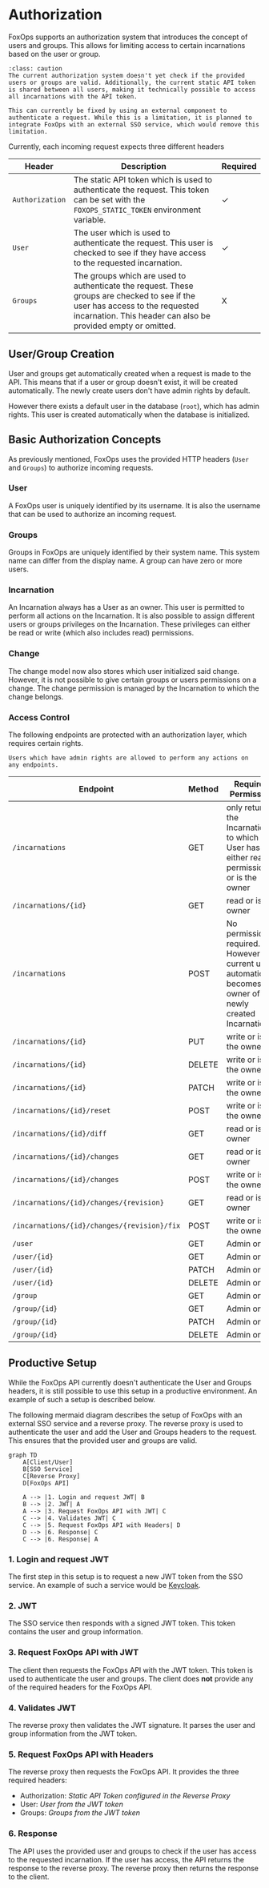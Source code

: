 # Authorization
FoxOps  supports an authorization system that introduces the concept of users and groups. This allows for limiting access to certain incarnations based on the user or group.

```{admonition} Missing Authentification
:class: caution
The current authorization system doesn't yet check if the provided users or groups are valid. Additionally, the current static API token is shared between all users, making it technically possible to access all incarnations with the API token.

This can currently be fixed by using an external component to authenticate a request. While this is a limitation, it is planned to integrate FoxOps with an external SSO service, which would remove this limitation.
```

Currently, each incoming request expects three different headers

| Header | Description | Required |
| ----- | ----------- | -------- |
| `Authorization` | The static API token which is used to authenticate the request. This token can be set with the `FOXOPS_STATIC_TOKEN` environment variable. | ✓ |
| `User` | The user which is used to authenticate the request. This user is checked to see if they have access to the requested incarnation. | ✓ |
| `Groups` | The groups which are used to authenticate the request. These groups are checked to see if the user has access to the requested incarnation. This header can also be provided empty or omitted. | X |

## User/Group Creation
User and groups get automatically created when a request is made to the API. This means that if a user or group doesn't exist, it will be created automatically. The newly create users don't have admin rights by default.

However there exists a default user in the database (`root`), which has admin rights. This user is created automatically when the database is initialized. 


## Basic Authorization Concepts
As previously mentioned, FoxOps uses the provided HTTP headers (`User` and `Groups`) to authorize incoming requests.

### User
A FoxOps user is uniquely identified by its username. It is also the username that can be used to authorize an incoming request. 

### Groups
Groups in FoxOps are uniquely identified by their system name. This system name can differ from the display name. A group can have zero or more users.


### Incarnation
An Incarnation always has a User as an owner. This user is permitted to perform all actions on the Incarnation. It is also possible to assign different users or groups privileges on the Incarnation. These privileges can either be read or write (which also includes read) permissions.


### Change
The change model now also stores which user initialized said change. However, it is not possible to give certain groups or users permissions on a change. The change permission is managed by the Incarnation to which the change belongs.


### Access Control
The following endpoints are protected with an authorization layer, which requires certain rights.

```{admonition} Access Control
Users which have admin rights are allowed to perform any actions on any endpoints.
```

| Endpoint | Method | Required Permission |
| -------- | ------ | ------------------- |
| `/incarnations` | GET | only returns the Incarnations, to which the User has either read permission or is the owner |
| `/incarnations/{id}` | GET | read or is the owner |
| `/incarnations` | POST | No permissions required. However the current user automatically becomes the owner of the newly created Incarnation. |
| `/incarnations/{id}` | PUT | write or is the owner |
| `/incarnations/{id}` | DELETE | write or is the owner |
| `/incarnations/{id}` | PATCH | write or is the owner |
| `/incarnations/{id}/reset` | POST | write or is the owner |
| `/incarnations/{id}/diff` | GET | read or is the owner |
| `/incarnations/{id}/changes` | GET | read or is the owner |
| `/incarnations/{id}/changes` | POST | write or is the owner |
| `/incarnations/{id}/changes/{revision}` | GET | read or is the owner |
| `/incarnations/{id}/changes/{revision}/fix` | POST | write or is the owner |
| `/user` | GET | Admin only |
| `/user/{id}` | GET | Admin only |
| `/user/{id}` | PATCH | Admin only |
| `/user/{id}` | DELETE | Admin only |
| `/group` | GET | Admin only |
| `/group/{id}` | GET | Admin only |
| `/group/{id}` | PATCH | Admin only |
| `/group/{id}` | DELETE | Admin only |

## Productive Setup
While the FoxOps API currently doesn't authenticate the User and Groups headers, it is still possible to use this setup in a productive environment. An example of such a setup is described below.

The following mermaid diagram describes the setup of FoxOps with an external SSO service and a reverse proxy. The reverse proxy is used to authenticate the user and add the User and Groups headers to the request. This ensures that the provided user and groups are valid.

```{mermaid}
graph TD
    A[Client/User]
    B[SSO Service]
    C[Reverse Proxy]
    D[FoxOps API]

    A --> |1. Login and request JWT| B
    B --> |2. JWT| A
    A --> |3. Request FoxOps API with JWT| C
    C --> |4. Validates JWT| C 
    C --> |5. Request FoxOps API with Headers| D
    D --> |6. Response| C
    C --> |6. Response| A
```

### 1. Login and request JWT
The first step in this setup is to request a new JWT token from the SSO service. An example of such a service would be [Keycloak](https://www.keycloak.org/).

### 2. JWT
The SSO service then responds with a signed JWT token. This token contains the user and group information.

### 3. Request FoxOps API with JWT
The client then requests the FoxOps API with the JWT token. This token is used to authenticate the user and groups. The client does **not** provide any of the required headers for the FoxOps API.

### 4. Validates JWT
The reverse proxy then validates the JWT signature. It parses the user and group information from the JWT token.

### 5. Request FoxOps API with Headers
The reverse proxy then requests the FoxOps API. It provides the three required headers:
* Authorization: _Static API Token configured in the Reverse Proxy_
* User: _User from the JWT token_
* Groups: _Groups from the JWT token_

### 6. Response
The API uses the provided user and groups to check if the user has access to the requested incarnation. If the user has access, the API returns the response to the reverse proxy. The reverse proxy then returns the response to the client.
